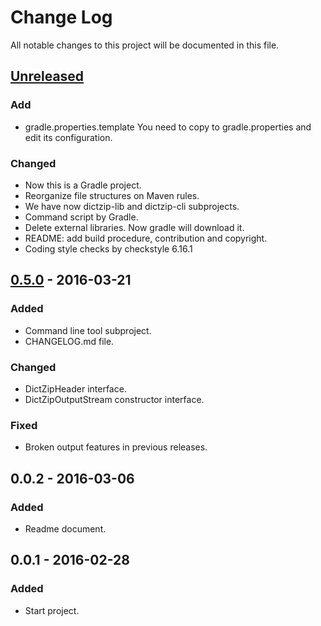 # Change Log
All notable changes to this project will be documented in this file.

## [Unreleased]
### Add
- gradle.properties.template
  You need to copy to gradle.properties and edit its configuration.

### Changed
- Now this is a Gradle project.
- Reorganize file structures on Maven rules.
- We have now dictzip-lib and dictzip-cli subprojects.
- Command script by Gradle.
- Delete external libraries. Now gradle will download it.
- README: add build procedure, contribution and copyright.
- Coding style checks by checkstyle 6.16.1

## [0.5.0] - 2016-03-21
### Added
- Command line tool subproject.
- CHANGELOG.md file.

### Changed
- DictZipHeader interface.
- DictZipOutputStream constructor interface.

### Fixed
- Broken output features in previous releases.

## 0.0.2 - 2016-03-06
### Added
- Readme document.

## 0.0.1 - 2016-02-28
### Added
- Start project.

[Unreleased]: https://github.com/miurahr/dictzip-java/compare/v0.5.0...HEAD
[0.5.0]: https://github.com/miurahr/dictzip-java/compare/v0.0.2...v0.5.0
